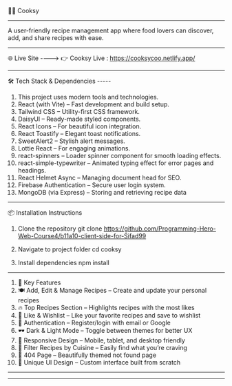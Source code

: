 🧑‍🍳 Cooksy

-----

A user-friendly recipe management app where food lovers can discover, add, and share recipes with ease.

----

🌐 Live Site ---->
👉 Cooksy Live : https://cooksycoo.netlify.app/


-------


🛠️ Tech Stack & Dependencies -----
1. This project uses modern tools and technologies.
2. React (with Vite) – Fast development and build setup.
3. Tailwind CSS – Utility-first CSS framework.
4. DaisyUI – Ready-made styled components.
5. React Icons – For beautiful icon integration.
6. React Toastify – Elegant toast notifications.
7. SweetAlert2 – Stylish alert messages.
8. Lottie React – For engaging animations.
9. react-spinners – Loader spinner component for smooth loading effects.
10. react-simple-typewriter – Animated typing effect for error pages and headings.
11.  React Helmet Async – Managing document head for SEO.
13. Firebase Authentication – Secure user login system.
14. MongoDB (via Express) – Storing and retrieving recipe data


------

📦 Installation Instructions
1. Clone the repository
git clone https://github.com/Programming-Hero-Web-Course4/b11a10-client-side-for-Sifad99

2. Navigate to project folder
cd cooksy

3. Install dependencies
npm install

------

1. 🌟 Key Features
2. 🍽️ Add, Edit & Manage Recipes – Create and update your personal recipes
3. 🔥 Top Recipes Section – Highlights recipes with the most likes
4. 💖 Like & Wishlist – Like your favorite recipes and save to wishlist
5. 🔐 Authentication – Register/login with email or Google
6. 🕶️ Dark & Light Mode – Toggle between themes for better UX
7. 🧭 Responsive Design – Mobile, tablet, and desktop friendly
8. 🍔 Filter Recipes by Cuisine – Easily find what you’re craving
9. 🚫 404 Page – Beautifully themed not found page
10. 🎨 Unique UI Design – Custom interface built from scratch

--------
--------